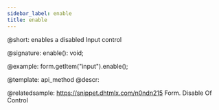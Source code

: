 ```yaml
---
sidebar_label: enable
title: enable
---          
```


@short: enables a disabled Input control

@signature: enable(): void;





@example:
form.getItem("input").enable();


@template: api_method
@descr:

@relatedsample: https://snippet.dhtmlx.com/n0ndn215	Form. Disable Of Control
